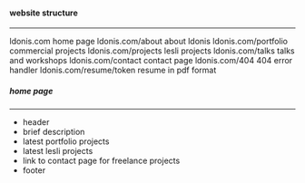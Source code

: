 #### website structure
---

ldonis.com 					home page
ldonis.com/about			about ldonis
ldonis.com/portfolio		commercial projects
ldonis.com/projects			lesli projects
ldonis.com/talks			talks and workshops
ldonis.com/contact			contact page
ldonis.com/404				404 error handler
ldonis.com/resume/token		resume in pdf format


##### home page
---
- header
- brief description
- latest portfolio projects
- latest lesli projects
- link to contact page for freelance projects
- footer